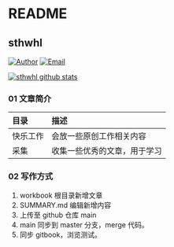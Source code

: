 # README

## sthwhl

[![Author](https://img.shields.io/badge/author-sthwhl-blue.svg?style=flat-square)](https://blog.whlshdw.com) [![Email](https://img.shields.io/badge/Email%20me-sthwhl@outlook.com-green.svg?style=flat-square)](sthwhl@outlook.com)

[![sthwhl github stats](https://github-readme-stats.vercel.app/api?username=sthwhl)](https://github.com/anuraghazra/github-readme-stats)

### 01 文章简介

| 目录     | 描述                         |
| :------- | :--------------------------- |
| 快乐工作 | 会放一些原创工作相关内容     |
| 采集     | 收集一些优秀的文章，用于学习 |

### 02 写作方式

1. workbook 根目录新增文章
2. SUMMARY.md 编辑新增内容
3. 上传至 github 仓库 main
4. main 同步到 master 分支，merge 代码。
5. 同步 gitbook，浏览测试。